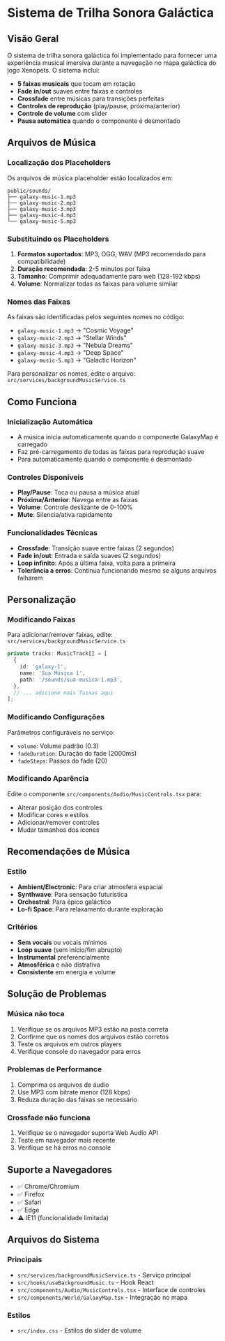 # Sistema de Trilha Sonora Galáctica

## Visão Geral

O sistema de trilha sonora galáctica foi implementado para fornecer uma experiência musical imersiva durante a navegação no mapa galáctica do jogo Xenopets. O sistema inclui:

- **5 faixas musicais** que tocam em rotação
- **Fade in/out** suaves entre faixas e controles
- **Crossfade** entre músicas para transições perfeitas
- **Controles de reprodução** (play/pause, próxima/anterior)
- **Controle de volume** com slider
- **Pausa automática** quando o componente é desmontado

## Arquivos de Música

### Localização dos Placeholders

Os arquivos de música placeholder estão localizados em:

```
public/sounds/
├── galaxy-music-1.mp3
├── galaxy-music-2.mp3
├── galaxy-music-3.mp3
├── galaxy-music-4.mp3
└── galaxy-music-5.mp3
```

### Substituindo os Placeholders

1. **Formatos suportados**: MP3, OGG, WAV (MP3 recomendado para compatibilidade)
2. **Duração recomendada**: 2-5 minutos por faixa
3. **Tamanho**: Comprimir adequadamente para web (128-192 kbps)
4. **Volume**: Normalizar todas as faixas para volume similar

### Nomes das Faixas

As faixas são identificadas pelos seguintes nomes no código:

- `galaxy-music-1.mp3` → "Cosmic Voyage"
- `galaxy-music-2.mp3` → "Stellar Winds"
- `galaxy-music-3.mp3` → "Nebula Dreams"
- `galaxy-music-4.mp3` → "Deep Space"
- `galaxy-music-5.mp3` → "Galactic Horizon"

Para personalizar os nomes, edite o arquivo:
`src/services/backgroundMusicService.ts`

## Como Funciona

### Inicialização Automática

- A música inicia automaticamente quando o componente GalaxyMap é carregado
- Faz pré-carregamento de todas as faixas para reprodução suave
- Para automaticamente quando o componente é desmontado

### Controles Disponíveis

- **Play/Pause**: Toca ou pausa a música atual
- **Próxima/Anterior**: Navega entre as faixas
- **Volume**: Controle deslizante de 0-100%
- **Mute**: Silencia/ativa rapidamente

### Funcionalidades Técnicas

- **Crossfade**: Transição suave entre faixas (2 segundos)
- **Fade in/out**: Entrada e saída suaves (2 segundos)
- **Loop infinito**: Após a última faixa, volta para a primeira
- **Tolerância a erros**: Continua funcionando mesmo se alguns arquivos falharem

## Personalização

### Modificando Faixas

Para adicionar/remover faixas, edite:
`src/services/backgroundMusicService.ts`

```typescript
private tracks: MusicTrack[] = [
  {
    id: 'galaxy-1',
    name: 'Sua Música 1',
    path: '/sounds/sua-musica-1.mp3',
  },
  // ... adicione mais faixas aqui
];
```

### Modificando Configurações

Parâmetros configuráveis no serviço:

- `volume`: Volume padrão (0.3)
- `fadeDuration`: Duração do fade (2000ms)
- `fadeSteps`: Passos do fade (20)

### Modificando Aparência

Edite o componente `src/components/Audio/MusicControls.tsx` para:

- Alterar posição dos controles
- Modificar cores e estilos
- Adicionar/remover controles
- Mudar tamanhos dos ícones

## Recomendações de Música

### Estilo

- **Ambient/Electronic**: Para criar atmosfera espacial
- **Synthwave**: Para sensação futurística
- **Orchestral**: Para épico galáctico
- **Lo-fi Space**: Para relaxamento durante exploração

### Critérios

- **Sem vocais** ou vocais mínimos
- **Loop suave** (sem início/fim abrupto)
- **Instrumental** preferencialmente
- **Atmosférica** e não distrativa
- **Consistente** em energia e volume

## Solução de Problemas

### Música não toca

1. Verifique se os arquivos MP3 estão na pasta correta
2. Confirme que os nomes dos arquivos estão corretos
3. Teste os arquivos em outros players
4. Verifique console do navegador para erros

### Problemas de Performance

1. Comprima os arquivos de áudio
2. Use MP3 com bitrate menor (128 kbps)
3. Reduza duração das faixas se necessário

### Crossfade não funciona

1. Verifique se o navegador suporta Web Audio API
2. Teste em navegador mais recente
3. Verifique se há erros no console

## Suporte a Navegadores

- ✅ Chrome/Chromium
- ✅ Firefox
- ✅ Safari
- ✅ Edge
- ⚠️ IE11 (funcionalidade limitada)

## Arquivos do Sistema

### Principais

- `src/services/backgroundMusicService.ts` - Serviço principal
- `src/hooks/useBackgroundMusic.ts` - Hook React
- `src/components/Audio/MusicControls.tsx` - Interface de controles
- `src/components/World/GalaxyMap.tsx` - Integração no mapa

### Estilos

- `src/index.css` - Estilos do slider de volume
